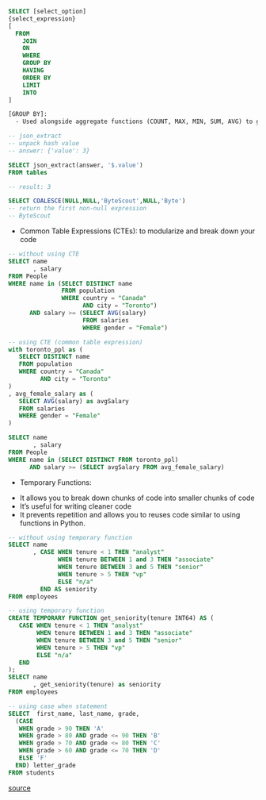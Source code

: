 ```sql
SELECT [select_option]
{select_expression}
[
  FROM
    JOIN
    ON
    WHERE
    GROUP BY
    HAVING
    ORDER BY
    LIMIT
    INTO
]
```

```html
[GROUP BY]:
  - Used alongside aggregate functions (COUNT, MAX, MIN, SUM, AVG) to group the results.
```

```sql
-- json_extract
-- unpack hash value
-- answer: {'value': 3}

SELECT json_extract(answer, '$.value')
FROM tables

-- result: 3
```

```sql
SELECT COALESCE(NULL,NULL,'ByteScout',NULL,'Byte')
-- return the first non-null expression
-- ByteScout
```

- Common Table Expressions (CTEs):  to modularize and break down your code
```sql
-- without using CTE
SELECT name
       , salary
FROM People
WHERE name in (SELECT DISTINCT name
               FROM population
               WHERE country = "Canada"
                     AND city = "Toronto")
      AND salary >= (SELECT AVG(salary)
                     FROM salaries
                     WHERE gender = "Female")

-- using CTE (common table expression)
with toronto_ppl as (
   SELECT DISTINCT name
   FROM population
   WHERE country = "Canada"
         AND city = "Toronto"
)
, avg_female_salary as (
   SELECT AVG(salary) as avgSalary
   FROM salaries
   WHERE gender = "Female"
)

SELECT name
       , salary
FROM People
WHERE name in (SELECT DISTINCT FROM toronto_ppl)
      AND salary >= (SELECT avgSalary FROM avg_female_salary)
```

- Temporary Functions:
 + It allows you to break down chunks of code into smaller chunks of code
 + It’s useful for writing cleaner code
 + It prevents repetition and allows you to reuses code similar to using functions in Python.
```sql
-- without using temporary function
SELECT name
       , CASE WHEN tenure < 1 THEN "analyst"
              WHEN tenure BETWEEN 1 and 3 THEN "associate"
              WHEN tenure BETWEEN 3 and 5 THEN "senior"
              WHEN tenure > 5 THEN "vp"
              ELSE "n/a"
         END AS seniority
FROM employees

-- using temporary function
CREATE TEMPORARY FUNCTION get_seniority(tenure INT64) AS (
   CASE WHEN tenure < 1 THEN "analyst"
        WHEN tenure BETWEEN 1 and 3 THEN "associate"
        WHEN tenure BETWEEN 3 and 5 THEN "senior"
        WHEN tenure > 5 THEN "vp"
        ELSE "n/a"
   END
);
SELECT name
       , get_seniority(tenure) as seniority
FROM employees
```

```sql
-- using case when statement
SELECT  first_name, last_name, grade,
  (CASE
   WHEN grade > 90 THEN 'A'
   WHEN grade > 80 AND grade <= 90 THEN 'B'
   WHEN grade > 70 AND grade <= 80 THEN 'C'
   WHEN grade > 60 AND grade <= 70 THEN 'D'
   ELSE 'F'
  END) letter_grade
FROM students
```


[source](https://towardsdatascience.com/sql-practical-details-cheat-sheet-for-data-analysis-f98406a71a09)
